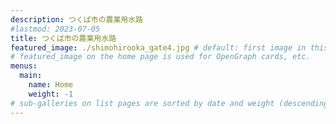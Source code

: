 ```yaml
---
description: つくば市の農業用水路
#lastmod: 2023-07-05
title: つくば市の農業用水路
featured_image: ./shimohirooka_gate4.jpg # default: first image in this directory
# featured_image on the home page is used for OpenGraph cards, etc.
menus:
  main:
    name: Home
    weight: -1
# sub-galleries on list pages are sorted by date and weight (descending)
---
```

